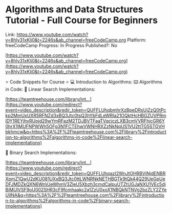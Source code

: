 # Algorithms and Data Structures Tutorial - Full Course for Beginners

Link: https://www.youtube.com/watch?v=8hly31xKli0&t=2246s&ab_channel=freeCodeCamp.org
Platform: freeCodeCamp
Progress: In Progress
Published?: No

[https://www.youtube.com/watch?v=8hly31xKli0&t=2246s&ab_channel=freeCodeCamp.org](https://www.youtube.com/watch?v=8hly31xKli0&t=2246s&ab_channel=freeCodeCamp.org)

⭐️ Code Snippets for Course ⭐️
💻 Introduction to Algorithms:
⌨️ Algorithms in Code:
🔗 Linear Search Implementations:

[https://teamtreehouse.com/library/int...](https://www.youtube.com/redirect?event=video_description&redir_token=QUFFLUhqbmhrXzBpeDRsUjZzQ0tPckp2MmUxUXR5RFNZd3xBQ3Jtc0tsQ3hYbFdLeWRIa21OQktHcHBGZUVPRmlDY1REYjhvRUpjd29wYmRFazM2TDJBVTFaaTVqcjczLXB3cmVVRFhjcGR6Y0hrX1lMUFNPWWh5OFg3N1FCTEhwVWNHRXZzNkNqUS1VU2ttTG5STGVHbkhmcw&q=https%3A%2F%2Fteamtreehouse.com%2Flibrary%2Fintroduction-to-algorithms%2Falgorithms-in-code%2Flinear-search-implementations)

🔗 Binary Search Implementations:

[https://teamtreehouse.com/library/int...](https://www.youtube.com/redirect?event=video_description&redir_token=QUFFLUhqazI2WnJtOHRBVjNjdENBRXpmZ1QwU2dKU081UXxBQ3Jtc0ttLWNRNkNETHBGTk9tQk44Q29UeGpUeDFJMDZkQXN6WnVJeWhmV3ZleU5Xbzh3cmdCalpuUTZtUGJaNXU1VEc5djBiMUlVSF9oU002SHR3cF9fcmhaakc2a1ZzU0xoX1NBQkNTNVg2bzZLY2ZYeUlINA&q=https%3A%2F%2Fteamtreehouse.com%2Flibrary%2Fintroduction-to-algorithms%2Falgorithms-in-code%2Fbinary-search-implementations)